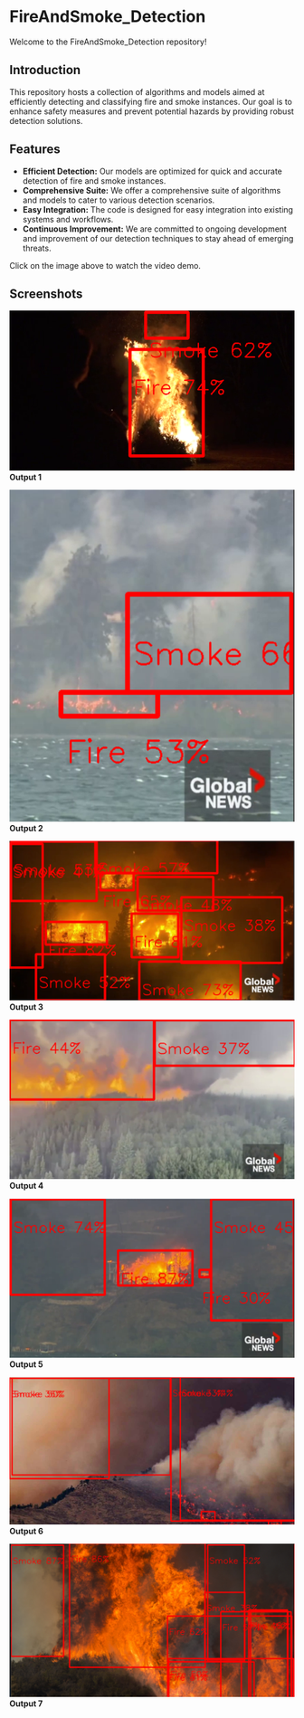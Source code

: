 # FireAndSmoke_Detection

Welcome to the FireAndSmoke_Detection repository!

## Introduction

This repository hosts a collection of algorithms and models aimed at efficiently detecting and classifying fire and smoke instances. Our goal is to enhance safety measures and prevent potential hazards by providing robust detection solutions.

## Features

- **Efficient Detection:** Our models are optimized for quick and accurate detection of fire and smoke instances.
- **Comprehensive Suite:** We offer a comprehensive suite of algorithms and models to cater to various detection scenarios.
- **Easy Integration:** The code is designed for easy integration into existing systems and workflows.
- **Continuous Improvement:** We are committed to ongoing development and improvement of our detection techniques to stay ahead of emerging threats.

Click on the image above to watch the video demo.

## Screenshots

![Screenshot 1](./output/images/output1.png)
**Output 1**

![Screenshot 2](./output/images/output2.png)
**Output 2**

![Screenshot 2](./output/images/output3.png)
**Output 3**

![Screenshot 2](./output/images/output4.png)
**Output 4**

![Screenshot 2](./output/images/output5.png)
**Output 5**

![Screenshot 2](./output/images/output6.png)
**Output 6**

![Screenshot 2](./output/images/output7.png)
**Output 7**